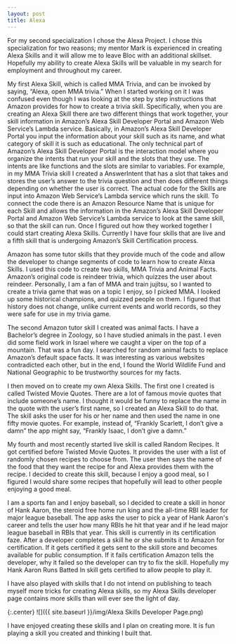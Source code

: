 ```yaml
---
layout: post
title: Alexa
---
```

For my second specialization I chose the Alexa Project.  I chose this specialization for two reasons; my mentor Mark is experienced in creating Alexa Skills and it will allow me to leave Bloc with an additional skillset.  Hopefully my ability to create Alexa Skills will be valuable in my search for employment and throughout my career.   

My first Alexa Skill, which is called MMA Trivia, and can be invoked by saying, “Alexa, open MMA trivia.” When I started working on it I was confused even though I was looking at the step by step instructions that Amazon provides for how to create a trivia skill.  Specifically, when you are creating an Alexa Skill there are two different things that work together, your skill information in Amazon’s Alexa Skill Developer Portal and Amazon Web Service’s Lambda service.  Basically, in Amazon’s Alexa Skill Developer Portal you input the information about your skill such as its name, and what category of skill it is such as educational.  The only technical part of Amazon’s Alexa Skill Developer Portal is the interaction model where you organize the intents that run your skill and the slots that they use.  The intents are like functions and the slots are similar to variables.  For example, in my MMA Trivia skill I created a AnswerIntent that has a slot that takes and stores the user’s answer to the trivia question and then does different things depending on whether the user is correct.   The actual code for the Skills are input into Amazon Web Service’s Lambda service which runs the skill.  To connect the code there is an Amazon Resource Name that is unique for each Skill and allows the information in the Amazon’s Alexa Skill Developer Portal and Amazon Web Service’s Lambda service to look at the same skill, so that the skill can run.  Once I figured out how they worked together I could start creating Alexa Skills.  Currently I have four skills that are live and a fifth skill that is undergoing Amazon’s Skill Certification process.   

Amazon has some tutor skills that they provide much of the code and allow the developer to change segments of code to learn how to create Alexa Skills.  I used this code to create two skills, MMA Trivia and Animal Facts.  Amazon’s original code is reindeer trivia, which quizzes the user about reindeer.  Personally, I am a fan of MMA and train jujitsu, so I wanted to create a trivia game that was on a topic I enjoy, so I picked MMA.  I looked up some historical champions, and quizzed people on them.  I figured that history does not change, unlike current events and world records, so they were safe for use in my trivia game.

The second Amazon tutor skill I created was animal facts.  I have a Bachelor’s degree in Zoology, so I have studied animals in the past.  I even did some field work in Israel where we caught a viper on the top of a mountain.   That was a fun day.  I searched for random animal facts to replace Amazon’s default space facts.  It was interesting as various websites contradicted each other, but in the end, I found the World Wildlife Fund and National Geographic to be trustworthy sources for my facts.  

I then moved on to create my own Alexa Skills.  The first one I created is called Twisted Movie Quotes.  There are a lot of famous movie quotes that include someone’s name.  I thought it would be funny to replace the name in the quote with the user’s first name, so I created an Alexa Skill to do that.  The skill asks the user for his or her name and then used the name in one fifty movie quotes.  For example, instead of, “Frankly Scarlett, I don’t give a damn” the app might say, “Frankly Isaac, I don’t give a damn.”

My fourth and most recently started live skill is called Random Recipes.  It got certified before Twisted Movie Quotes.  It provides the user with a list of randomly chosen recipes to choose from.  The user then says the name of the food that they want the recipe for and Alexa provides them with the recipe.  I decided to create this skill, because I enjoy a good meal, so I figured I would share some recipes that hopefully will lead to other people enjoying a good meal.

I am a sports fan and I enjoy baseball, so I decided to create a skill in honor of Hank Aaron, the steroid free home run king and the all-time RBI leader for major league baseball.  The app asks the user to pick a year of Hank Aaron's career and tells the user how many RBIs he hit that year and if he lead major league baseball in RBIs that year.  This skill is currently in its certification faze.  After a developer completes a skill he or she submits it to Amazon for certification.  If it gets certified it gets sent to the skill store and becomes available for public consumption.  If it fails certification Amazon tells the developer, why it failed so the developer can try to fix the skill.  Hopefully my Hank Aaron Runs Batted In skill gets certified to allow people to play it.  

 I have also played with skills that I do not intend on publishing to teach myself more tricks for creating Alexa skills, so my Alexa Skills developer page contains more skills than will ever see the light of day.  

 {:.center}
 ![]({{ site.baseurl }}/img/Alexa Skills Developer Page.png)

I have enjoyed creating these skills and I plan on creating more.  It is fun playing a skill you created and thinking I built that.  
